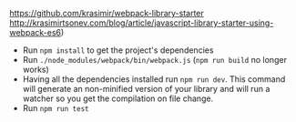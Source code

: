 https://github.com/krasimir/webpack-library-starter
http://krasimirtsonev.com/blog/article/javascript-library-starter-using-webpack-es6)


  * Run `npm install` to get the project's dependencies  
  * Run `./node_modules/webpack/bin/webpack.js` (`npm run build` no longer works)
  * Having all the dependencies installed run `npm run dev`. This command will generate an non-minified version of your library and will run a watcher so you get the compilation on file change.
  * Run `npm run test`
